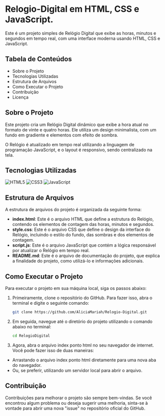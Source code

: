 # Relogio-Digital em HTML, CSS e JavaScript.


Este é um projeto simples de Relógio Digital que exibe as horas, minutos e segundos em tempo real, com uma interface moderna usando HTML, CSS e JavaScript.

## Tabela de Conteúdos

- Sobre o Projeto
- Tecnologias Utilizadas
- Estrutura de Arquivos
- Como Executar o Projeto
- Contribuição
- Licença

## Sobre o Projeto

Este projeto cria um Relógio Digital dinâmico que exibe a hora atual no formato de vinte e quatro horas. Ele utiliza um design minimalista, com um fundo em gradiente e elementos com efeito de sombra.

O Relógio é atualizado em tempo real utilizando a linguagem de programação JavaScript, e o layout é responsivo, sendo centralizado na tela.

## Tecnologias Utilizadas
![HTML5](https://img.shields.io/badge/HTML5-E34F26?style=for-the-badge&logo=html5&logoColor=white)
![CSS3](https://img.shields.io/badge/CSS3-1572B6?style=for-the-badge&logo=css3&logoColor=white)
![JavaScript](https://img.shields.io/badge/JavaScript-F7DF1E?style=for-the-badge&logo=javascript&logoColor=black)

## Estrutura de Arquivos

A estrutura de arquivos do projeto é organizada da seguinte forma:

- **index.html**: Este é o arquivo HTML que define a estrutura do Relógio, contendo os elementos de contagem das horas, minutos e segundos.
- **style.css**: Este é o arquivo CSS que define o design da interface do Relógio, incluindo o estilo do fundo, das sombras e dos elementos de contagem.
- **script.js**: Este é o arquivo JavaScript que contém a lógica responsável por atualizar o Relógio em tempo real.
- **README.md**: Este é o arquivo de documentação do projeto, que explica a finalidade do projeto, como utilizá-lo e informações adicionais.

## Como Executar o Projeto

Para executar o projeto em sua máquina local, siga os passos abaixo:

1. Primeiramente, clone o repositório do GitHub. Para fazer isso, abra o terminal e digite o seguinte comando:
   
   ```bash
   git clone https://github.com/AliciaMariah/Relogio-Digital.git
   ```
2. Em seguida, navegue até o diretório do projeto utilizando o comando abaixo no terminal:
   ```bash
   cd RelogioDigital
   ```
3. Agora, abra o arquivo index ponto html no seu navegador de internet. Você pode fazer isso de duas maneiras:

- Arrastando o arquivo index ponto html diretamente para uma nova aba do navegador.
- Ou, se preferir, utilizando um servidor local para abrir o arquivo.

## Contribuição

Contribuições para melhorar o projeto são sempre bem-vindas. Se você encontrou algum problema ou deseja sugerir uma melhoria, sinta-se à vontade para abrir uma nova "issue" no repositório oficial do GitHub.

